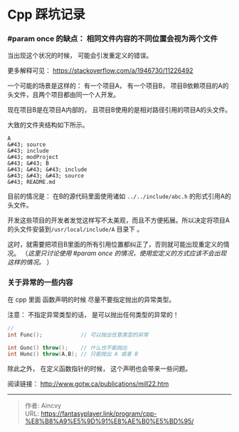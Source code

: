 # Cpp 踩坑记录




### \#param once 的缺点： 相同文件内容的不同位置会视为两个文件

当出现这个状况的时候， 可能会引发重定义的错误。

更多解释可见：  https://stackoverflow.com/a/1946730/11226492

一个可能的场景是这样的： 有一个项目A， 有一个项目B， 项目B依赖项目的A的头文件，且两个项目都由同一个人开发。

现在项目B是在项目A内部的， 且项目B使用的是相对路径引用的项目A的头文件。

大致的文件夹结构如下所示。

```plain
A
&#43; source
&#43; include
&#43; modProject
&#43; &#43; B
&#43; &#43; &#43; include
&#43; &#43; &#43; source
&#43; README.md
```

目前的情况是： 在B的源代码里面使用诸如 `../../include/abc.h` 的形式引用A的头文件。

开发这些项目的开发者发觉这样写不太美观，而且不方便拓展。所以决定将项目A的头文件安装到`/usr/local/include/A` 目录下 。

这时，就需要把项目B里面的所有引用位置都纠正了，否则就可能出现重定义的情况。 （*这里只讨论使用 #param once 的情况，使用宏定义的方式应该不会出现这样的情况。* ）


### 关于异常的一些内容 

在 cpp 里面 函数声明的时候 尽量不要指定抛出的异常类型。

注意：  不指定异常类型的话， 是可以抛出任何类型的异常的！

```cpp
//
int Func();            // 可以抛出任意类型的异常

int Gunc() throw();    // 什么也不能抛出
int Hunc() throw(A,B); // 只能抛出 A 或者 B
```

除此之外， 在定义函数指针的时候， 这个声明也会带来一些问题。 


阅读链接：  http://www.gotw.ca/publications/mill22.htm



---

> 作者: Aincvy  
> URL: https://fantasyplayer.link/program/cpp-%E8%B8%A9%E5%9D%91%E8%AE%B0%E5%BD%95/  

